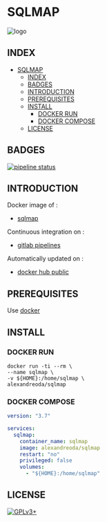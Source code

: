 # SQLMAP

![logo](https://assets.gitlab-static.net/uploads/-/system/project/avatar/12904473/sqlmap.jpg)

## INDEX

- [SQLMAP](#sqlmap)
  - [INDEX](#index)
  - [BADGES](#badges)
  - [INTRODUCTION](#introduction)
  - [PREREQUISITES](#prerequisites)
  - [INSTALL](#install)
    - [DOCKER RUN](#docker-run)
    - [DOCKER COMPOSE](#docker-compose)
  - [LICENSE](#license)

## BADGES

[![pipeline status](https://gitlab.com/oda-alexandre/sqlmap/badges/master/pipeline.svg)](https://gitlab.com/oda-alexandre/sqlmap/commits/master)

## INTRODUCTION

Docker image of :

- [sqlmap](http://sqlmap.org)

Continuous integration on :

- [gitlab pipelines](https://gitlab.com/oda-alexandre/android-studio/pipelines)

Automatically updated on :

- [docker hub public](https://hub.docker.com/r/alexandreoda/sqlmap/)

## PREREQUISITES

Use [docker](https://www.docker.com)

## INSTALL

### DOCKER RUN

```\
docker run -ti --rm \
--name sqlmap \
-v ${HOME}:/home/sqlmap \
alexandreoda/sqlmap
```

### DOCKER COMPOSE

```yml
version: "3.7"

services:
  sqlmap:
    container_name: sqlmap
    image: alexandreoda/sqlmap
    restart: "no"
    privileged: false
    volumes:
      - "${HOME}:/home/sqlmap"
```

## LICENSE

[![GPLv3+](http://gplv3.fsf.org/gplv3-127x51.png)](https://gitlab.com/oda-alexandre/sqlmap/blob/master/LICENSE)
